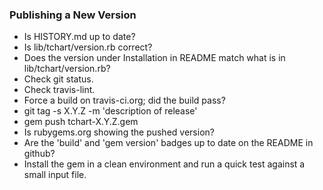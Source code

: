 ### Publishing a New Version
- Is HISTORY.md up to date?
- Is lib/tchart/version.rb correct?
- Does the version under Installation in README match what is in lib/tchart/version.rb?
- Check git status.
- Check travis-lint.
- Force a build on travis-ci.org; did the build pass?
- git tag -s X.Y.Z -m 'description of release'
- gem push tchart-X.Y.Z.gem
- Is rubygems.org showing the pushed version?
- Are the 'build' and 'gem version' badges up to date on the README in github?
- Install the gem in a clean environment and run a quick test against a small input file.
